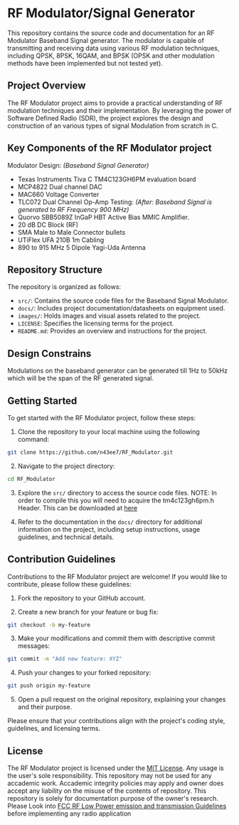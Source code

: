# RF Modulator/Signal Generator

This repository contains the source code and documentation for an RF Modulator Baseband Signal generator. The modulator is capable of transmitting and receiving data using various RF modulation techniques, including QPSK, 8PSK, 16QAM, and BPSK (OPSK and other modulation methods have been implemented but not tested yet).

## Project Overview

The RF Modulator project aims to provide a practical understanding of RF modulation techniques and their implementation. By leveraging the power of Software Defined Radio (SDR), the project explores the design and construction of an various types of signal Modulation from scratch in C.

## Key Components of the RF Modulator project
Modulator Design: _(Baseband Signal Generator)_
- Texas Instruments Tiva C TM4C123GH6PM evaluation board
- MCP4822 Dual channel DAC
- MAC660 Voltage Converter
- TLC072 Dual Channel Op-Amp
Testing: _(After: Baseband Signal is generated to RF Frequency 900 MHz)_
- Quorvo SBB5089Z InGaP HBT Active Bias MMIC Amplifier.
- 20 dB DC Block (RF) 
- SMA Male to Male Connector bullets
- UTiFlex UFA 210B 1m Cabling
- 890 to 915 MHz 5 Dipole Yagi-Uda Antenna

## Repository Structure
The repository is organized as follows:

- `src/`: Contains the source code files for the Baseband Signal Modulator.
- `docs/`: Includes project documentation/datasheets on equipment used.
- `images/`: Holds images and visual assets related to the project.
- `LICENSE`: Specifies the licensing terms for the project.
- `README.md`: Provides an overview and instructions for the project.

## Design Constrains
Modulations on the baseband generator can be generated till 1Hz to 50kHz which will be the span of the RF generated signal.  
## Getting Started

To get started with the RF Modulator project, follow these steps:

1. Clone the repository to your local machine using the following command:

```bash
git clone https://github.com/n43ee7/RF_Modulator.git
```

2. Navigate to the project directory:

```bash
cd RF_Modulator
```

3. Explore the `src/` directory to access the source code files. NOTE: In order to compile this you will need to acquire the tm4c123gh6pm.h Header. This can be downloaded at [here](https://github.com/yuvadm/tiva-c/blob/master/inc/tm4c123gh6pm.h)

4. Refer to the documentation in the `docs/` directory for additional information on the project, including setup instructions, usage guidelines, and technical details.

## Contribution Guidelines

Contributions to the RF Modulator project are welcome! If you would like to contribute, please follow these guidelines:

1. Fork the repository to your GitHub account.

2. Create a new branch for your feature or bug fix:

```bash
git checkout -b my-feature
```

3. Make your modifications and commit them with descriptive commit messages:

```bash
git commit -m "Add new feature: XYZ"
```

4. Push your changes to your forked repository:

```bash
git push origin my-feature
```

5. Open a pull request on the original repository, explaining your changes and their purpose.

Please ensure that your contributions align with the project's coding style, guidelines, and licensing terms.

## License

The RF Modulator project is licensed under the [MIT License](LICENSE). Any usage is the user's sole responsibility. This repository may not be used for any accademic work. Accademic integrity policies may apply and owner does accept any liability on the misuse of the contents of repository. This repository is solely for documentation purpose of the owner's research. Please Look into [FCC RF Low Power emission and transmission Guidelines]() before implementing any radio application
